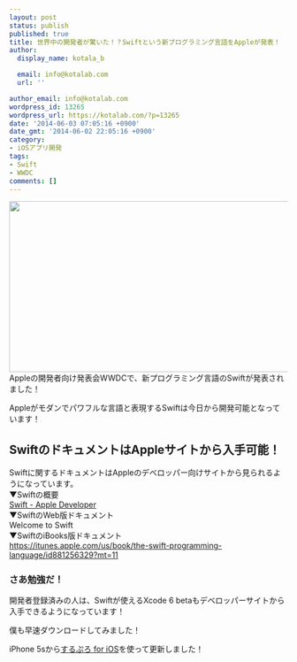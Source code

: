 ```yaml
---
layout: post
status: publish
published: true
title: 世界中の開発者が驚いた！？Swiftという新プログラミング言語をAppleが発表！
author:
  display_name: kotala_b

  email: info@kotalab.com
  url: ''

author_email: info@kotalab.com
wordpress_id: 13265
wordpress_url: https://kotalab.com/?p=13265
date: '2014-06-03 07:05:16 +0900'
date_gmt: '2014-06-02 22:05:16 +0900'
category:
- iOSアプリ開発
tags:
- Swift
- WWDC
comments: []
---
```

<p><img alt="" src="/wp-content/uploads/slooProImg_20140603070504.jpg" width="548" height="309" class="slooProImg" /><br />
Appleの開発者向け発表会WWDCで、新プログラミング言語のSwiftが発表されました！</p>
<p>Appleがモダンでパワフルな言語と表現するSwiftは今日から開発可能となっています！<br />
</p>
<!--more-->
<h2>SwiftのドキュメントはAppleサイトから入手可能！</h2>
<p>Swiftに関するドキュメントはAppleのデベロッパー向けサイトから見られるようになっています。<br />
▼Swiftの概要<br />
<a href="https://developer.apple.com/swift/" target="_blank">Swift - Apple Developer</a><a href="https://b.hatena.ne.jp/entry/https://developer.apple.com/swift/" target="_blank"><img border="0" src="https://b.hatena.ne.jp/entry/image/https://developer.apple.com/swift/" alt="" /></a><br />
▼SwiftのWeb版ドキュメント<br />
<span class="removed_link" title="https://developer.apple.com/library/prerelease/ios/referencelibrary/GettingStarted/LandingPage/index.html">Welcome to Swift</span><a href="https://b.hatena.ne.jp/entry/https://developer.apple.com/library/prerelease/ios/referencelibrary/GettingStarted/LandingPage/index.html" target="_blank"><img border="0" src="https://b.hatena.ne.jp/entry/image/https://developer.apple.com/library/prerelease/ios/referencelibrary/GettingStarted/LandingPage/index.html" alt="" /></a><br />
▼SwiftのiBooks版ドキュメント<br />
<a href="https://itunes.apple.com/us/book/the-swift-programming-language/id881256329?mt=11" target="_blank">https://itunes.apple.com/us/book/the-swift-programming-language/id881256329?mt=11</a></p>
<h3>さあ勉強だ！</h3>
<p>開発者登録済みの人は、Swiftが使えるXcode 6 betaもデベロッパーサイトから入手できるようになっています！</p>
<p>僕も早速ダウンロードしてみました！</p>
<p>iPhone 5sから<a href="https://itunes.apple.com/jp/app/surupuro-for-ios-buroguedita/id436676299?mt=8&uo=4&at=10l4yU" rel="nofollow" target="_blank">するぷろ for iOS</a>を使って更新しました！</p>
